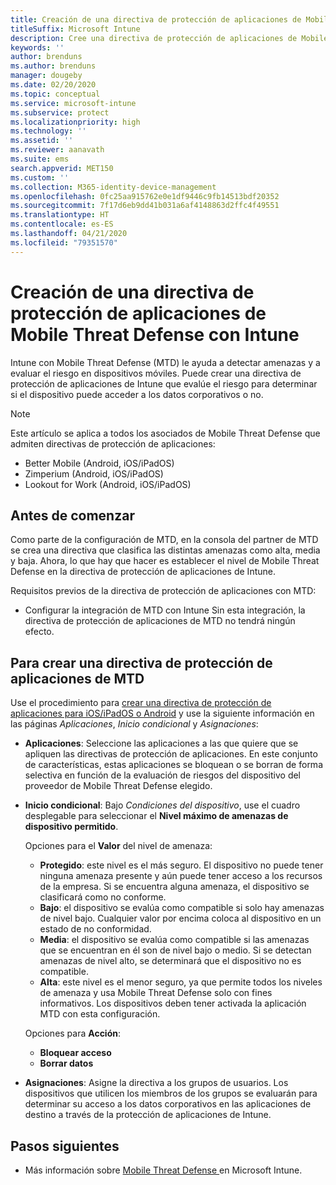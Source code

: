 ```yaml
---
title: Creación de una directiva de protección de aplicaciones de Mobile Threat Defense (MTD) con Intune
titleSuffix: Microsoft Intune
description: Cree una directiva de protección de aplicaciones de Mobile Threat Defense (MTD) con Microsoft Intune.
keywords: ''
author: brenduns
ms.author: brenduns
manager: dougeby
ms.date: 02/20/2020
ms.topic: conceptual
ms.service: microsoft-intune
ms.subservice: protect
ms.localizationpriority: high
ms.technology: ''
ms.assetid: ''
ms.reviewer: aanavath
ms.suite: ems
search.appverid: MET150
ms.custom: ''
ms.collection: M365-identity-device-management
ms.openlocfilehash: 0fc25aa915762e0e1df9446c9fb14513bdf20352
ms.sourcegitcommit: 7f17d6eb9dd41b031a6af4148863d2ffc4f49551
ms.translationtype: HT
ms.contentlocale: es-ES
ms.lasthandoff: 04/21/2020
ms.locfileid: "79351570"
---
```

# <a name="create-mobile-threat-defense-app-protection-policy-with-intune"></a>Creación de una directiva de protección de aplicaciones de Mobile Threat Defense con Intune

Intune con Mobile Threat Defense (MTD) le ayuda a detectar amenazas y a evaluar el riesgo en dispositivos móviles. Puede crear una directiva de protección de aplicaciones de Intune que evalúe el riesgo para determinar si el dispositivo puede acceder a los datos corporativos o no.

> [!NOTE]
> Este artículo se aplica a todos los asociados de Mobile Threat Defense que admiten directivas de protección de aplicaciones:
>
> - Better Mobile (Android, iOS/iPadOS)
> - Zimperium (Android, iOS/iPadOS)
> - Lookout for Work (Android, iOS/iPadOS)

## <a name="before-you-begin"></a>Antes de comenzar

Como parte de la configuración de MTD, en la consola del partner de MTD se crea una directiva que clasifica las distintas amenazas como alta, media y baja. Ahora, lo que hay que hacer es establecer el nivel de Mobile Threat Defense en la directiva de protección de aplicaciones de Intune.

Requisitos previos de la directiva de protección de aplicaciones con MTD:

- Configurar la integración de MTD con Intune Sin esta integración, la directiva de protección de aplicaciones de MTD no tendrá ningún efecto.

## <a name="to-create-an-mtd-app-protection-policy"></a>Para crear una directiva de protección de aplicaciones de MTD

Use el procedimiento para [crear una directiva de protección de aplicaciones para iOS/iPadOS o Android](../apps/app-protection-policies.md#app-protection-policies-for-iosipados-and-android-apps) y use la siguiente información en las páginas *Aplicaciones*, *Inicio condicional* y *Asignaciones*:

- **Aplicaciones**: Seleccione las aplicaciones a las que quiere que se apliquen las directivas de protección de aplicaciones. En este conjunto de características, estas aplicaciones se bloquean o se borran de forma selectiva en función de la evaluación de riesgos del dispositivo del proveedor de Mobile Threat Defense elegido.
- **Inicio condicional**:  Bajo *Condiciones del dispositivo*, use el cuadro desplegable para seleccionar el **Nivel máximo de amenazas de dispositivo permitido**.

  Opciones para el **Valor** del nivel de amenaza:

  - **Protegido**: este nivel es el más seguro. El dispositivo no puede tener ninguna amenaza presente y aún puede tener acceso a los recursos de la empresa. Si se encuentra alguna amenaza, el dispositivo se clasificará como no conforme.
  - **Bajo**: el dispositivo se evalúa como compatible si solo hay amenazas de nivel bajo. Cualquier valor por encima coloca al dispositivo en un estado de no conformidad.
  - **Media**: el dispositivo se evalúa como compatible si las amenazas que se encuentran en él son de nivel bajo o medio. Si se detectan amenazas de nivel alto, se determinará que el dispositivo no es compatible.
  - **Alta**: este nivel es el menor seguro, ya que permite todos los niveles de amenaza y usa Mobile Threat Defense solo con fines informativos. Los dispositivos deben tener activada la aplicación MTD con esta configuración.

  Opciones para **Acción**:

  - **Bloquear acceso**
  - **Borrar datos**

- **Asignaciones**: Asigne la directiva a los grupos de usuarios.  Los dispositivos que utilicen los miembros de los grupos se evaluarán para determinar su acceso a los datos corporativos en las aplicaciones de destino a través de la protección de aplicaciones de Intune.

## <a name="next-steps"></a>Pasos siguientes

- Más información sobre [Mobile Threat Defense ](mobile-threat-defense.md) en Microsoft Intune.
